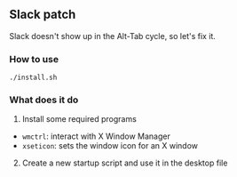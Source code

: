 ## Slack patch

Slack doesn't show up in the Alt-Tab cycle, so let's fix it.

### How to use

```
./install.sh
```

### What does it do

1. Install some required programs
  - `wmctrl`: interact with X Window Manager
  - `xseticon`: sets the window icon for an X window
2. Create a new startup script and use it in the desktop file
